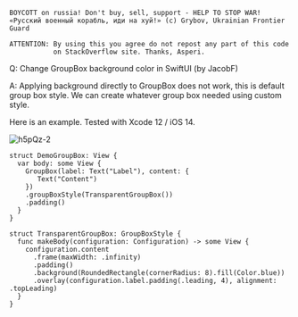 ```
BOYCOTT on russia! Don't buy, sell, support - HELP TO STOP WAR!
«Русский военный корабль, иди на хуй!» (c) Grybov, Ukrainian Frontier Guard

ATTENTION: By using this you agree do not repost any part of this code
           on StackOverflow site. Thanks, Asperi.
```

Q: Change GroupBox background color in SwiftUI (by JacobF)

A: Applying background directly to GroupBox does not work, this is default group 
box style. We can create whatever group box needed using custom style.

Here is an example. Tested with Xcode 12 / iOS 14.

![h5pQz-2](https://user-images.githubusercontent.com/62171579/166867142-c841aa25-79c2-4ee7-ab95-4fbf52c0dbd5.png)

```
struct DemoGroupBox: View {
  var body: some View {
    GroupBox(label: Text("Label"), content: {
       Text("Content")
    })
    .groupBoxStyle(TransparentGroupBox())
    .padding()
  }
}

struct TransparentGroupBox: GroupBoxStyle {
  func makeBody(configuration: Configuration) -> some View {
    configuration.content
      .frame(maxWidth: .infinity)
      .padding()
      .background(RoundedRectangle(cornerRadius: 8).fill(Color.blue))
      .overlay(configuration.label.padding(.leading, 4), alignment: .topLeading)
  }
}
```

